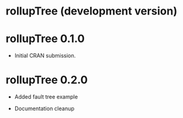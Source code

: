 # rollupTree (development version)

# rollupTree 0.1.0

* Initial CRAN submission.

# rollupTree 0.2.0

* Added fault tree example

* Documentation cleanup
